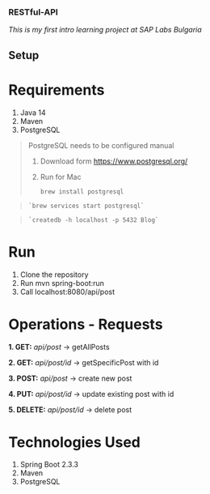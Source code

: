 ### RESTful-API

*This is my first intro learning project at SAP Labs Bulgaria*

## Setup

# Requirements
1. Java 14
2. Maven
3. PostgreSQL

> PostgreSQL needs to be configured manual
> 1. Download form https://www.postgresql.org/
> 2. Run for Mac 
>
>     `brew install postgresql`

>     `brew services start postgresql`

>     `createdb -h localhost -p 5432 Blog`

  # Run
  1. Clone the repository
  2. Run mvn spring-boot:run
  3. Call localhost:8080/api/post
  
  
  # Operations - Requests
  **1. GET:** *api/post*         -> getAllPosts
  
  **2. GET:** *api/post/id*      -> getSpecificPost with id
  
  **3. POST:** *api/post*        -> create new post
  
  **4. PUT:** *api/post/id*      -> update existing post with id
  
  **5. DELETE:** *api/post/id*   -> delete post
  
  
  # Technologies Used
  1. Spring Boot 2.3.3
  2. Maven
  3. PostgreSQL